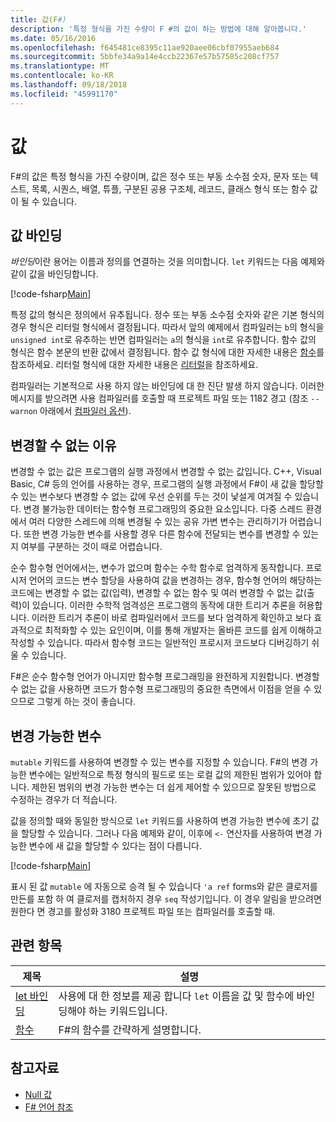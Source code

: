 ```yaml
---
title: 값(F#)
description: '특정 형식을 가진 수량이 F #의 값이 하는 방법에 대해 알아봅니다.'
ms.date: 05/16/2016
ms.openlocfilehash: f645481ce8395c11ae920aee06cbf07955aeb684
ms.sourcegitcommit: 5bbfe34a9a14e4ccb22367e57b57585c208cf757
ms.translationtype: MT
ms.contentlocale: ko-KR
ms.lasthandoff: 09/18/2018
ms.locfileid: "45991170"
---
```

# <a name="values"></a>값

F#의 값은 특정 형식을 가진 수량이며, 값은 정수 또는 부동 소수점 숫자, 문자 또는 텍스트, 목록, 시퀀스, 배열, 튜플, 구분된 공용 구조체, 레코드, 클래스 형식 또는 함수 값이 될 수 있습니다.

## <a name="binding-a-value"></a>값 바인딩

*바인딩*이란 용어는 이름과 정의를 연결하는 것을 의미합니다. `let` 키워드는 다음 예제와 같이 값을 바인딩합니다.

[!code-fsharp[Main](../../../../samples/snippets/fsharp/lang-ref-1/snippet601.fs)]

특정 값의 형식은 정의에서 유추됩니다. 정수 또는 부동 소수점 숫자와 같은 기본 형식의 경우 형식은 리터럴 형식에서 결정됩니다. 따라서 앞의 예제에서 컴파일러는 `b`의 형식을 `unsigned int`로 유추하는 반면 컴파일러는 `a`의 형식을 `int`로 유추합니다. 함수 값의 형식은 함수 본문의 반환 값에서 결정됩니다. 함수 값 형식에 대한 자세한 내용은 [함수](../functions/index.md)를 참조하세요. 리터럴 형식에 대한 자세한 내용은 [리터럴](../literals.md)을 참조하세요.

컴파일러는 기본적으로 사용 하지 않는 바인딩에 대 한 진단 발생 하지 않습니다. 이러한 메시지를 받으려면 사용 컴파일러를 호출할 때 프로젝트 파일 또는 1182 경고 (참조 `--warnon` 아래에서 [컴파일러 옵션](../compiler-options.md)).

## <a name="why-immutable"></a>변경할 수 없는 이유

변경할 수 없는 값은 프로그램의 실행 과정에서 변경할 수 없는 값입니다. C++, Visual Basic, C# 등의 언어를 사용하는 경우, 프로그램의 실행 과정에서 F#이 새 값을 할당할 수 있는 변수보다 변경할 수 없는 값에 우선 순위를 두는 것이 낯설게 여겨질 수 있습니다. 변경 불가능한 데이터는 함수형 프로그래밍의 중요한 요소입니다. 다중 스레드 환경에서 여러 다양한 스레드에 의해 변경될 수 있는 공유 가변 변수는 관리하기가 어렵습니다. 또한 변경 가능한 변수를 사용할 경우 다른 함수에 전달되는 변수를 변경할 수 있는지 여부를 구분하는 것이 때로 어렵습니다.

순수 함수형 언어에서는, 변수가 없으며 함수는 수학 함수로 엄격하게 동작합니다. 프로시저 언어의 코드는 변수 할당을 사용하여 값을 변경하는 경우, 함수형 언어의 해당하는 코드에는 변경할 수 없는 값(입력), 변경할 수 없는 함수 및 여러 변경할 수 없는 값(출력)이 있습니다. 이러한 수학적 엄격성은 프로그램의 동작에 대한 트리거 추론을 허용합니다. 이러한 트리거 추론이 바로 컴파일러에서 코드를 보다 엄격하게 확인하고 보다 효과적으로 최적화할 수 있는 요인이며, 이를 통해 개발자는 올바른 코드를 쉽게 이해하고 작성할 수 있습니다. 따라서 함수형 코드는 일반적인 프로시저 코드보다 디버깅하기 쉬울 수 있습니다.

F#은 순수 함수형 언어가 아니지만 함수형 프로그래밍을 완전하게 지원합니다. 변경할 수 없는 값을 사용하면 코드가 함수형 프로그래밍의 중요한 측면에서 이점을 얻을 수 있으므로 그렇게 하는 것이 좋습니다.

## <a name="mutable-variables"></a>변경 가능한 변수

`mutable` 키워드를 사용하여 변경할 수 있는 변수를 지정할 수 있습니다. F#의 변경 가능한 변수에는 일반적으로 특정 형식의 필드로 또는 로컬 값의 제한된 범위가 있어야 합니다. 제한된 범위의 변경 가능한 변수는 더 쉽게 제어할 수 있으므로 잘못된 방법으로 수정하는 경우가 더 적습니다.

값을 정의할 때와 동일한 방식으로 `let` 키워드를 사용하여 변경 가능한 변수에 초기 값을 할당할 수 있습니다. 그러나 다음 예제와 같이, 이후에 `<-` 연산자를 사용하여 변경 가능한 변수에 새 값을 할당할 수 있다는 점이 다릅니다.

[!code-fsharp[Main](../../../../samples/snippets/fsharp/lang-ref-1/snippet602.fs)]

표시 된 값 `mutable` 에 자동으로 승격 될 수 있습니다 `'a ref` forms와 같은 클로저를 만든를 포함 하 여 클로저를 캡처하지 경우 `seq` 작성기입니다. 이 경우 알림을 받으려면 원한다 면 경고를 활성화 3180 프로젝트 파일 또는 컴파일러를 호출할 때.

## <a name="related-topics"></a>관련 항목

|제목|설명|
|-----|-----------|
|[let 바인딩](../functions/let-bindings.md)|사용에 대 한 정보를 제공 합니다 `let` 이름을 값 및 함수에 바인딩해야 하는 키워드입니다.|
|[함수](../functions/index.md)|F#의 함수를 간략하게 설명합니다.|

## <a name="see-also"></a>참고자료

- [Null 값](null-Values.md)
- [F# 언어 참조](../index.md)
